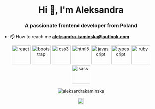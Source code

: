 <h1 align="center">Hi 👋, I'm Aleksandra</h1>
<h3 align="center">A passionate frontend developer from Poland</h3>

- 📫 How to reach me **aleksandra-kaminska@outlook.com**

<p align="center"><img src="https://konpa.github.io/devicon/devicon.git/icons/react/react-original-wordmark.svg" alt="react" width="60" height="60"/> <img src="https://konpa.github.io/devicon/devicon.git/icons/bootstrap/bootstrap-plain.svg" alt="bootstrap" width="60" height="60"/> <img src="https://konpa.github.io/devicon/devicon.git/icons/css3/css3-original-wordmark.svg" alt="css3" width="60" height="60"/> <img src="https://konpa.github.io/devicon/devicon.git/icons/html5/html5-original-wordmark.svg" alt="html5" width="60" height="60"/> <img src="https://konpa.github.io/devicon/devicon.git/icons/javascript/javascript-original.svg" alt="javascript" width="60" height="60"/> <img src="https://konpa.github.io/devicon/devicon.git/icons/typescript/typescript-original.svg" alt="typescript" width="60" height="60"/> <img src="https://konpa.github.io/devicon/devicon.git/icons/ruby/ruby-original-wordmark.svg" alt="ruby" width="60" height="60"/> <img src="https://konpa.github.io/devicon/devicon.git/icons/sass/sass-original.svg" alt="sass" width="60" height="60"/></p><p align="center"> <img src="https://github-readme-stats.vercel.app/api?username=aleksandrakaminska&show_icons=true" alt="aleksandrakaminska" /> </p>

<p align="center">
<a href="https://linkedin.com/in/aleksandra-kamińska" target="blank"><img align="center" src="https://cdn.jsdelivr.net/npm/simple-icons@3.0.1/icons/linkedin.svg" alt="aleksandra-kamińska" height="20" width="20" /></a>
</p>

<!--
**AleksandraKaminska/AleksandraKaminska** is a ✨ _special_ ✨ repository because its `README.md` (this file) appears on your GitHub profile.

Here are some ideas to get you started:

- 🔭 I’m currently working on ...
- 🌱 I’m currently learning ...
- 👯 I’m looking to collaborate on ...
- 🤔 I’m looking for help with ...
- 💬 Ask me about ...
- 📫 How to reach me: ...
- 😄 Pronouns: ...
- ⚡ Fun fact: ...
-->

